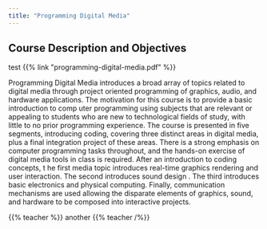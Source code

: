 ```yaml
---
title: "Programming Digital Media"
---
```


<script async src="//jsfiddle.net/oyz8zg40/1/embed/result/"></script>

## Course Description and Objectives
test
{{% link "programming-digital-media.pdf" %}}

Programming Digital Media introduces a broad array of topics related to digital media through project oriented programming of graphics, audio, and hardware applications. The motivation for this course is
to provide a basic introduction to comp
uter programming using subjects that are relevant or appealing
to students who are new to technological fields of study, with little to no prior programming experience.
The course is presented in
five
segments,
introducing coding,
covering three distinct areas in digital
media, plus a
final
integration
project of these areas. There is a strong emphasis on computer
programming tasks throughout, and the hands-on exercise of digital media
tools in class is required.
After an introduction to coding concepts, t
he first
media topic
introduces real-time graphics rendering
and user interaction. The second introduces sound design
. The third introduces basic electronics and
physical computing. Finally, communication mechanisms are used
allowing the disparate elements
of
graphics, sound, and hardware to be composed into interactive
projects.

{{% teacher %}}
another
{{% teacher /%}}
